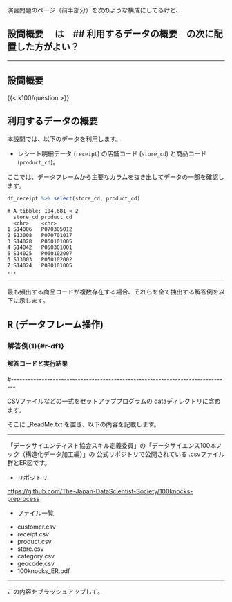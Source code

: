 演習問題のページ（前半部分）を次のような構成にしてるけど、
## 設問概要　 は　## 利用するデータの概要　の次に配置した方がよい？

---

## 設問概要

{{< k100/question >}}


## 利用するデータの概要

本設問では、以下のデータを利用します。

- レシート明細データ (`receipt`) の店舗コード (`store_cd`) と商品コード (`product_cd`)。

ここでは、データフレームから主要なカラムを抜き出してデータの一部を確認します。

```r
df_receipt %>% select(store_cd, product_cd)
```

```text
# A tibble: 104,681 × 2
  store_cd product_cd
  <chr>    <chr>     
1 S14006   P070305012
2 S13008   P070701017
3 S14028   P060101005
4 S14042   P050301001
5 S14025   P060102007
6 S13003   P050102002
7 S14024   P080101005
...
```

---

最も頻出する商品コードが複数存在する場合、それらを全て抽出する解答例を以下に示します。

## R (データフレーム操作)

### 解答例(1){#r-df1}

#### 解答コードと実行結果

#-------------------------------------------------------------------------------

CSVファイルなどの一式をセットアッププログラムの dataディレクトリに含めます。

そこに _ReadMe.txt を置き、以下の内容を記載します。

---

「データサイエンティスト協会スキル定義委員」の「データサイエンス100本ノック（構造化データ加工編）」の
公式リポジトリで公開されている .csvファイル群とER図です。

* リポジトリ

https://github.com/The-Japan-DataScientist-Society/100knocks-preprocess

* ファイル一覧

- customer.csv
- receipt.csv
- product.csv
- store.csv
- category.csv
- geocode.csv
- 100knocks_ER.pdf

---

この内容をブラッシュアップして。
